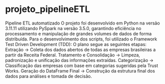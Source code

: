 # projeto_pipelineETL
Pipeline ETL automatizado
O projeto foi desenvolvido em Python na versão 3.11.11 utilizando PySpark na versão 3.5.0, garantindo eficiência no processamento e manipulação de grandes volumes de dados de forma distribuída. Para o desenvolvimento dos scripts, foi utilizado o Framework Test Driven Development (TDD):
O plano segue as seguintes etapas:
Extração → Coleta dos dados abertos de todas as empresas brasileiras a partir da Receita Federal.
Tratamento e Consolidação → Limpeza, padronização e unificação das informações extraídas.
Categorização → Classificação das empresas com base em categorias sugeridas pela Trust Works.
Geração do DataFrame Final → Construção da estrutura final dos dados para análises e tomada de decisão.

